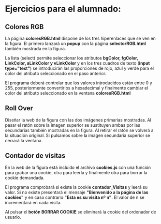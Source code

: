 # Ejercicios para el alumnado:

## Colores RGB

La página **coloresRGB.html** dispone de los tres hiperenlaces que se ven en la figura. El primero lanzará un **popup** con la página **selectorRGB.html** también mostrada en la figura.

La lista (select) permite seleccionar los atributos **bgColor, fgColor, LinkColor, aLinkColor y vLinkColor** y en los tres cuadros de texto (**input type="text"**) se introducirán las proporciones de rojo, azul y verde para el color del atributo seleccionado en el paso anterior.

El programa deberá controlar que los valores introducidos están entre 0 y 255, posteriormente convertirlos a hexadecimal y finalmente cambiar el color del atributo seleccionado en la ventana **coloresRGB.html**

## Roll Over

Diseñar la web de la figura con las dos imágenes primarias mostradas. Al pasar el ratón sobre la imagen superior se sustituyen ambas por las secundarias también mostradas en la figura. Al retirar el ratón se volverá a la situación original. Si pulsamos sobre la imagen secundaria superior se cerrará la ventana.

## Contador de visitas

En la web de la figura está incluido el archivo **cookies.js** con una función para grabar una cookie, otra para leerla y finalmente otra para borrar la cookie demandada.

El programa comprobará si existe la cookie **contador_Visitas** y leerá su valor. Si no existe presentará el mensaje **"Bienvenido a la página de las cookies"** y en caso contrario **"Esta es su visita nº n"**. El valor de n se incrementará en cada visita.

Al pulsar el **botón BORRAR COOKIE** se eliminará la cookie del ordenador de usuario.
